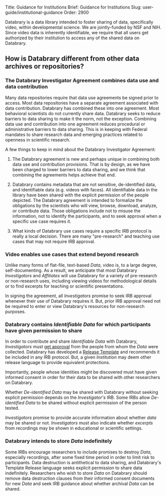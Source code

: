 Title: Guidance for Institutions
Brief: Guidance for Institutions
Slug: user-guide/institutional-guidance
Order: 2900

Databrary is a data library intended to foster sharing of data, specifically video, within developmental science. We are jointly-funded by NSF and NIH. Since video data is inherently identifiable, we require that all users get authorized by their institution to access any of the shared data on Databrary. 

## How is Databrary different from other data archives or repositories?

### The Databrary Investigator Agreement combines data use and data contribution

Many data repositories require that data use agreements be signed prior to access. Most data repositories have a separate agreement associated with data contribution. Databrary has combined these into one agreement. Most behavioral scientists do not currently share data. Databrary seeks to reduce barriers to data sharing to make it the norm, not the exception. Combining data use and contribution into one agreement reduces procedural or administrative barriers to data sharing. This is in keeping with Federal mandates to share research data and emerging practices related to openness in scientific research.

A few things to keep in mind about the Databrary Investigator Agreement:

1. The Databrary agreement is new and perhaps unique in combining both data use and contribution provisions. That is by design, as we have been charged to lower barriers to data sharing, and we think that combining the agreements helps achieve that end.

2. Databrary contains metadata that are not sensitive, de-identified data, and identifiable data (e.g. videos with faces). All identifiable data in the library have been shared with the explicit permission of the people depicted. The Databrary agreement is intended to formalize the obligations by the scientists who will view, browse, download, analyze, or contribute data. Those obligations include not to misuse the information, not to identify the participants, and to seek approval when a specific use case requires it.

3. What kinds of Databrary use cases require a specific IRB protocol is really a local decision. There are many "pre-research" and teaching use cases that may not require IRB approval. 


### Video enables use cases that extend beyond research

Unlike many forms of flat-file, text-based *Data*, video is, to a large degree, self-documenting. As a result, we anticipate that most Databrary *Investigators* and *Affiliates* will use Databrary for a variety of pre-research or non-research uses, including viewing videos for methodological details or to find excerpts for teaching or scientific presentations.

In signing the agreement, all *Investigators* promise to seek IRB approval whenever their use of Databrary requires it. But, prior IRB approval need not be required to enter or view Databrary's resources for non-research purposes.

### Databrary contains *Identifiable Data* for which participants have given permission to share

In order to contribute and share *Identifiable Data* with Databrary, *Investigators* must [get approval](|filename|../releasing-data/releasing-data.md) from the people from whom the *Data* were collected. Databrary has developed a [Release Template](|filename|../policies/release-template.mdi) and recommends it be included in any IRB protocol. But, a given *Institution* may deem other release language to provide equivalent protections. 

Importantly, people whose identities might be discovered must have given informed consent in order for their data to be shared with other researchers on Databrary.

Whether *De-identified Data* may be shared with Databrary without seeking explicit permission depends on the *Investigator's* IRB. Some IRBs allow *De-identified Data* to be shared without explicit permission of the person tested.

*Investigators* promise to provide accurate information about whether *data* may be shared or not. *Investigators* must also indicate whether *excerpts* from recordings may be shown in educational or scientific settings.

### Databrary intends to store *Data* indefinitely

Some IRBs encourage researchers to include promises to destroy *Data*, especially recordings, after some fixed time period in order to limit risk to participants. Data destruction is antithetical to data sharing, and Databrary's Template Release language seeks explicit permission to share data indefinitely. Researchers who wish to store *Data* on Databrary should remove data destruction clauses from their informed consent documents for new *Data* and seek IRB guidance about whether archival *Data* can be shared.
